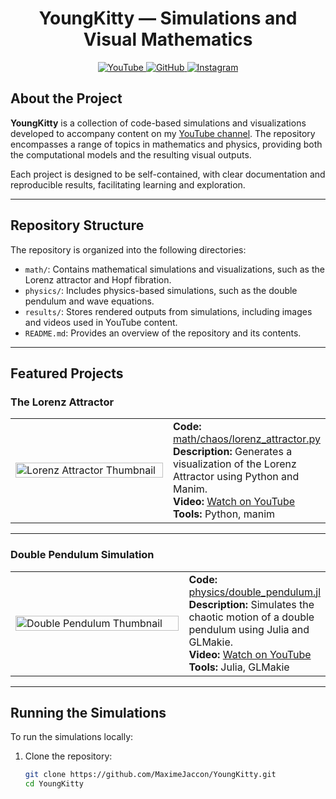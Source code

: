 <h1 align="center">YoungKitty — Simulations and Visual Mathematics</h1>

<p align="center">
  <a href="https://www.youtube.com/@MaximeJaccon" target="_blank">
    <img src="https://img.shields.io/badge/YouTube-YoungKitty-red?style=for-the-badge&logo=youtube" alt="YouTube" />
  </a>
  <a href="https://github.com/MaximeJaccon" target="_blank">
    <img src="https://img.shields.io/badge/GitHub-MaximeJaccon-181717?style=for-the-badge&logo=github" alt="GitHub" />
  </a>
  <a href="https://www.instagram.com/maxime.jaccon" target="_blank">
    <img src="https://img.shields.io/badge/Instagram-@maxime.jaccon-pink?style=for-the-badge&logo=instagram" alt="Instagram" />
  </a>
</p>

## About the Project

**YoungKitty** is a collection of code-based simulations and visualizations developed to accompany content on my [YouTube channel](https://www.youtube.com/@MaximeJaccon). The repository encompasses a range of topics in mathematics and physics, providing both the computational models and the resulting visual outputs.

Each project is designed to be self-contained, with clear documentation and reproducible results, facilitating learning and exploration.

---

## Repository Structure

The repository is organized into the following directories:

- `math/`: Contains mathematical simulations and visualizations, such as the Lorenz attractor and Hopf fibration.
- `physics/`: Includes physics-based simulations, such as the double pendulum and wave equations.
- `results/`: Stores rendered outputs from simulations, including images and videos used in YouTube content.
- `README.md`: Provides an overview of the repository and its contents.

---

## Featured Projects

### The Lorenz Attractor

<table>
  <tr>
    <td width="320">
      <a href="https://www.youtube.com/watch?v=kcIf2OTBpx8" target="_blank">
        <img src="https://img.youtube.com/vi/kcIf2OTBpx8/0.jpg" width="100%" alt="Lorenz Attractor Thumbnail" />
      </a>
    </td>
    <td>
      <strong>Code:</strong> <a href="math/mandelbrot.py">math/chaos/lorenz_attractor.py</a><br />
      <strong>Description:</strong> Generates a visualization of the Lorenz Attractor using Python and Manim.<br />
      <strong>Video:</strong> <a href="https://www.youtube.com/watch?v=kcIf2OTBpx8" target="_blank">Watch on YouTube</a><br />
      <strong>Tools:</strong> Python, manim
    </td>
  </tr>
</table>


---

### Double Pendulum Simulation

<table>
  <tr>
    <td width="320">
      <a href="https://www.youtube.com/watch?v=YYYYYYYY" target="_blank">
        <img src="results/double_pendulum_thumbnail.jpg" width="100%" alt="Double Pendulum Thumbnail" />
      </a>
    </td>
    <td>
      <strong>Code:</strong> <a href="physics/double_pendulum.jl">physics/double_pendulum.jl</a><br />
      <strong>Description:</strong> Simulates the chaotic motion of a double pendulum using Julia and GLMakie.<br />
      <strong>Video:</strong> <a href="https://www.youtube.com/watch?v=YYYYYYYY">Watch on YouTube</a><br />
      <strong>Tools:</strong> Julia, GLMakie
    </td>
  </tr>
</table>

---

## Running the Simulations

To run the simulations locally:

1. Clone the repository:

   ```bash
   git clone https://github.com/MaximeJaccon/YoungKitty.git
   cd YoungKitty
